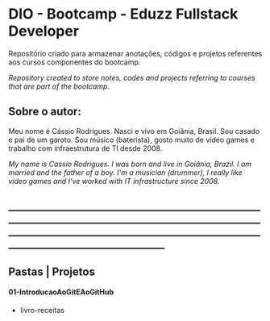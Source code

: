 # DIO - Bootcamp - Eduzz Fullstack Developer

Repositório criado para armazenar anotações, códigos e projetos referentes aos cursos componentes do bootcamp.

*Repository created to store notes, codes and projects referring to courses that are part of the bootcamp.*

## Sobre o autor: 

Meu nome é Cássio Rodrigues. Nasci e vivo em Goiânia, Brasil. Sou casado e pai de um garoto. Sou músico (baterista), gosto muito de vídeo games e trabalho com infraestrutura de TI desde 2008.

*My name is Cassio Rodrigues. I was born and live in Goiânia, Brazil. I am married and the father of a boy. I'm a musician (drummer), I really like video games and I've worked with IT infrastructure since 2008.*

## _____________________________________________________________________________________________________________________________________________________________________________________

## Pastas | Projetos

#### 01-IntroducaoAoGitEAoGitHub

- livro-receitas